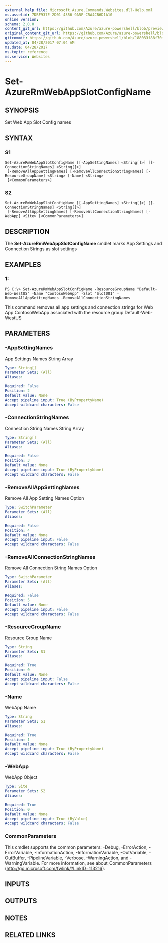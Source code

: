 ```yaml
---
external help file: Microsoft.Azure.Commands.Websites.dll-Help.xml
ms.assetid: 7DBF937E-2D01-4356-9A5F-C5A4CB6D1A10
online version:
schema: 2.0.0
content_git_url: https://github.com/Azure/azure-powershell/blob/preview/src/ResourceManager/Websites/Commands.Websites/help/Set-AzureRmWebAppSlotConfigName.md
original_content_git_url: https://github.com/Azure/azure-powershell/blob/preview/src/ResourceManager/Websites/Commands.Websites/help/Set-AzureRmWebAppSlotConfigName.md
gitcommit: https://github.com/Azure/azure-powershell/blob/188033f88f70f578d4879e2a78bf41bbfbaeaf0c
updated_at: 04/28/2017 07:04 AM
ms.date: 04/28/2017
ms.topic: reference
ms.service: Websites
---
```


# Set-AzureRmWebAppSlotConfigName

## SYNOPSIS
Set Web App Slot Config names

## SYNTAX

### S1
```
Set-AzureRmWebAppSlotConfigName [[-AppSettingNames] <String[]>] [[-ConnectionStringNames] <String[]>]
 [-RemoveAllAppSettingNames] [-RemoveAllConnectionStringNames] [-ResourceGroupName] <String> [-Name] <String>
 [<CommonParameters>]
```

### S2
```
Set-AzureRmWebAppSlotConfigName [[-AppSettingNames] <String[]>] [[-ConnectionStringNames] <String[]>]
 [-RemoveAllAppSettingNames] [-RemoveAllConnectionStringNames] [-WebApp] <Site> [<CommonParameters>]
```

## DESCRIPTION
The **Set-AzureRmWebAppSlotConfigName** cmdlet marks App Settings and Connection Strings as slot settings

## EXAMPLES

### 1:
```
PS C:\> Set-AzureRmWebAppSlotConfigName -ResourceGroupName "Default-Web-WestUS" -Name "ContosoWebApp" -Slot "Slot001" -RemoveAllAppSettingNames -RemoveAllConnectionStringNames
```

This command removes all app settings and connection strings for Web App ContosoWebApp associated with the resource group Default-Web-WestUS

## PARAMETERS

### -AppSettingNames
App Settings Names String Array

```yaml
Type: String[]
Parameter Sets: (All)
Aliases: 

Required: False
Position: 2
Default value: None
Accept pipeline input: True (ByPropertyName)
Accept wildcard characters: False
```

### -ConnectionStringNames
Connection String Names String Array

```yaml
Type: String[]
Parameter Sets: (All)
Aliases: 

Required: False
Position: 3
Default value: None
Accept pipeline input: True (ByPropertyName)
Accept wildcard characters: False
```

### -RemoveAllAppSettingNames
Remove All App Setting Names Option

```yaml
Type: SwitchParameter
Parameter Sets: (All)
Aliases: 

Required: False
Position: 4
Default value: None
Accept pipeline input: False
Accept wildcard characters: False
```

### -RemoveAllConnectionStringNames
Remove All Connection String Names Option

```yaml
Type: SwitchParameter
Parameter Sets: (All)
Aliases: 

Required: False
Position: 5
Default value: None
Accept pipeline input: False
Accept wildcard characters: False
```

### -ResourceGroupName
Resource Group Name

```yaml
Type: String
Parameter Sets: S1
Aliases: 

Required: True
Position: 0
Default value: None
Accept pipeline input: False
Accept wildcard characters: False
```

### -Name
WebApp Name

```yaml
Type: String
Parameter Sets: S1
Aliases: 

Required: True
Position: 1
Default value: None
Accept pipeline input: True (ByPropertyName)
Accept wildcard characters: False
```

### -WebApp
WebApp Object

```yaml
Type: Site
Parameter Sets: S2
Aliases: 

Required: True
Position: 0
Default value: None
Accept pipeline input: True (ByValue)
Accept wildcard characters: False
```

### CommonParameters
This cmdlet supports the common parameters: -Debug, -ErrorAction, -ErrorVariable, -InformationAction, -InformationVariable, -OutVariable, -OutBuffer, -PipelineVariable, -Verbose, -WarningAction, and -WarningVariable. For more information, see about_CommonParameters (http://go.microsoft.com/fwlink/?LinkID=113216).

## INPUTS

## OUTPUTS

## NOTES

## RELATED LINKS

